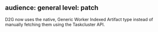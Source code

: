 audience: general
level: patch
---
D2G now uses the native, Generic Worker Indexed Artifact type instead of manually fetching them using the Taskcluster API.
